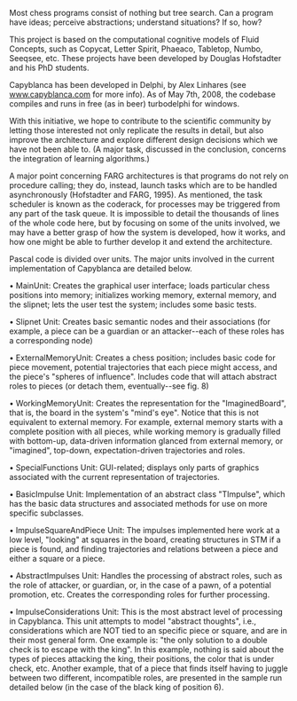 Most chess programs consist of nothing but tree search.  Can a program have ideas; perceive abstractions; understand situations?  If so, how?

This project is based on the computational cognitive models of Fluid Concepts, such as Copycat, Letter Spirit, Phaeaco, Tabletop, Numbo, Seeqsee, etc.  These projects have been developed by Douglas Hofstadter and his PhD students.

Capyblanca has been developed in Delphi, by Alex Linhares (see www.capyblanca.com for more info).  As of May 7th, 2008, the codebase compiles and runs in free (as in beer) turbodelphi for windows.

With this initiative, we hope to contribute to the scientific community by letting those interested not only replicate the results in detail, but also improve the architecture and explore different design decisions which we have not been able to.  (A major task, discussed in the conclusion, concerns the integration of learning algorithms.)

A major point concerning FARG architectures is that programs do not rely on procedure calling; they do, instead, launch tasks which are to be handled asynchronously (Hofstadter and FARG, 1995).  As mentioned, the task scheduler is known as the coderack, for processes may be triggered from any part of the task queue.  It is impossible to detail the thousands of lines of the whole code here, but by focusing on some of the units involved, we may have a better grasp of how the system is developed, how it works, and how one might be able to further develop it and extend the architecture.

Pascal code is divided over units.  The major units involved in the current implementation of Capyblanca are detailed below.

•	MainUnit: Creates the graphical user interface; loads particular chess positions into memory; initializes working memory, external memory, and the slipnet; lets the user test the system; includes some basic tests.

•	Slipnet Unit: Creates basic semantic nodes and their associations (for example, a piece can be a guardian or an attacker--each of these roles has a corresponding node)

•	ExternalMemoryUnit: Creates a chess position; includes basic code for piece movement, potential trajectories that each piece might access, and the piece's "spheres of influence".  Includes code that will attach abstract roles to pieces (or detach them, eventually--see fig. 8)

•	WorkingMemoryUnit: Creates the representation for the "ImaginedBoard", that is, the board in the system's "mind's eye".  Notice that this is not equivalent to external memory.  For example, external memory starts with a complete position with all pieces, while working memory is gradually filled with bottom-up, data-driven information glanced from external memory, or "imagined", top-down, expectation-driven trajectories and roles.

•	SpecialFunctions Unit: GUI-related; displays only parts of graphics associated with the current representation of trajectories.

•	BasicImpulse Unit: Implementation of an abstract class "TImpulse", which has the basic data structures and associated methods for use on more specific subclasses.

•	ImpulseSquareAndPiece Unit: The impulses implemented here work at a low level, "looking" at squares in the board, creating structures in STM if a piece is found, and finding trajectories and relations between a piece and either a square or a piece.

•	AbstractImpulses Unit: Handles the processing of abstract roles, such as the role of attacker, or guardian, or, in the case of a pawn, of a potential promotion, etc.  Creates the corresponding roles for further processing.

•	ImpulseConsiderations Unit: This is the most abstract level of processing in Capyblanca.  This unit attempts to model "abstract thoughts", i.e., considerations which are NOT tied to an specific piece or square, and are in their most general form.  One example is: "the only solution to a double check is to escape with the king".  In this example, nothing is said about the types of pieces attacking the king, their positions, the color that is under check, etc.  Another example, that of a piece that finds itself having to juggle between two different, incompatible roles, are presented in the sample run detailed below (in the case of the black king of position 6).